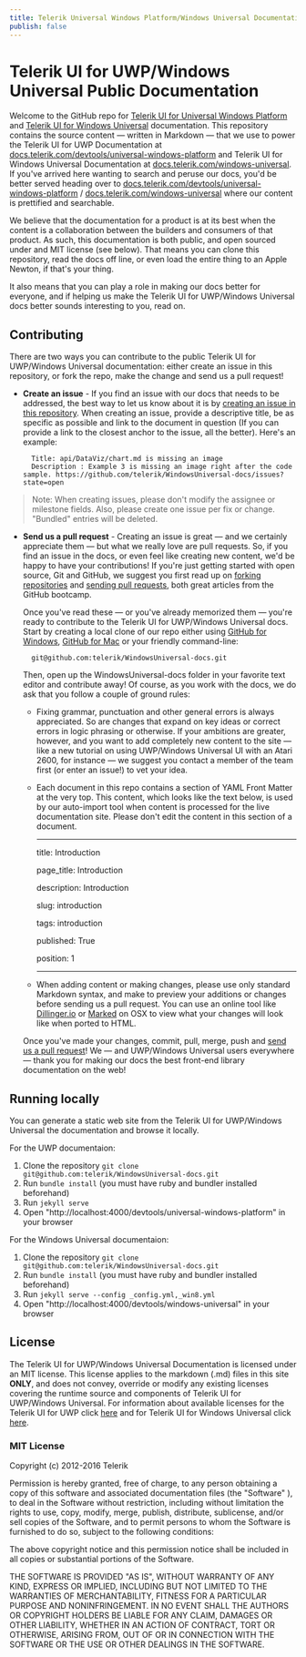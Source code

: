 ```yaml
---
title: Telerik Universal Windows Platform/Windows Universal Documentation Repo
publish: false
---
```



# Telerik UI for UWP/Windows Universal Public Documentation

Welcome to the GitHub repo for [Telerik UI for Universal Windows Platform](http://www.telerik.com/universal-windows-platform-ui) and [Telerik UI for Windows Universal](http://www.telerik.com/windows-universal-ui) documentation. This repository contains the source content — written in Markdown — that we use to power the Telerik UI for UWP Documentation at [docs.telerik.com/devtools/universal-windows-platform](http://docs.telerik.com/devtools/universal-windows-platform) and Telerik UI for Windows Universal Documentation at [docs.telerik.com/windows-universal](http://docs.telerik.com/windows-universal). If you've arrived here wanting to search and peruse our docs, you'd be better served heading over to [docs.telerik.com/devtools/universal-windows-platform](http://docs.telerik.com/devtools/universal-windows-platform) / [docs.telerik.com/windows-universal](http://docs.telerik.com/windows-universal) where our content is prettified and searchable.

We believe that the documentation for a product is at its best when the content is a collaboration between the builders and consumers of that product. As such, this documentation is both public, and open sourced under and MIT license (see below). That means you can clone this repository, read the docs off line, or even load the entire thing to an Apple Newton, if that's your thing.

It also means that you can play a role in making our docs better for everyone, and if helping us make the Telerik UI for UWP/Windows Universal docs better sounds interesting to you, read on.

## Contributing

There are two ways you can contribute to the public Telerik UI for UWP/Windows Universal documentation: either create an issue in this repository, or fork the repo, make the change and send us a pull request!

* **Create an issue** - If you find an issue with our docs that needs to be addressed, the best way to let us know about it is by [creating an issue in this repository](https://github.com/telerik/WindowsUniversal-docs/issues?state=open). When creating an issue, provide a descriptive title, be as specific as possible and link to the document in question (If you can provide a link to the closest anchor to the issue, all the better). Here's an example:

        Title: api/DataViz/chart.md is missing an image
        Description : Example 3 is missing an image right after the code sample. https://github.com/telerik/WindowsUniversal-docs/issues?state=open

> Note: When creating issues, please don't modify the assignee or milestone fields. Also, please create one issue per fix or change. "Bundled" entries will be deleted.

* **Send us a pull request** - Creating an issue is great — and we certainly appreciate them — but what we really love are pull requests. So, if you find an issue in the docs, or even feel like creating new content, we'd be happy to have your contributions! If you're just getting started with open source, Git and GitHub, we suggest you first read up on [forking repositories](https://help.github.com/articles/fork-a-repo) and [sending pull requests](https://help.github.com/articles/using-pull-requests), both great articles from the GitHub bootcamp.

    Once you've read these — or you've already memorized them — you're ready to contribute to the Telerik UI for UWP/Windows Universal docs. Start by creating a local clone of our repo either using [GitHub for Windows](http://windows.github.com/), [GitHub for Mac](http://mac.github.com/) or your friendly command-line:

        git@github.com:telerik/WindowsUniversal-docs.git

    Then, open up the WindowsUniversal-docs folder in your favorite text editor and contribute away! Of course, as you work with the docs, we do ask that you follow a couple of ground rules:

    - Fixing grammar, punctuation and other general errors is always appreciated. So are changes that expand on key ideas or correct errors in logic phrasing or otherwise. If your ambitions are greater, however, and you want to add completely new content to the site — like a new tutorial on using UWP/Windows Universal UI with an Atari 2600, for instance — we suggest you contact a member of the team first (or enter an issue!) to vet your idea.
    - Each document in this repo contains a section of YAML Front Matter at the very top. This content, which looks like the text below, is used by our auto-import tool when content is processed for the live documentation site. Please don't edit the content in this section of a document.

         ---

        title: Introduction

        page_title: Introduction 

        description: Introduction

        slug: introduction

        tags: introduction

        published: True

        position: 1

         ---
         

    - When adding content or making changes, please use only standard Markdown syntax, and make to preview your additions or changes before sending us a pull request. You can use an online tool like [Dillinger.io](http://dillinger.io/) or [Marked](http://markedapp.com/) on OSX to view what your changes will look like when ported to HTML.

    Once you've made your changes, commit, pull, merge, push and [send us a pull request](https://help.github.com/articles/using-pull-requests)! We — and UWP/Windows Universal users everywhere — thank you for making our docs the best front-end library documentation on the web!

## Running locally

You can generate a static web site from the Telerik UI for UWP/Windows Universal the documentation and browse it locally.

For the UWP documentaion:

 1. Clone the repository `git clone git@github.com:telerik/WindowsUniversal-docs.git`
 2. Run `bundle install` (you must have ruby and bundler installed beforehand)
 3. Run `jekyll serve`
 4. Open "http://localhost:4000/devtools/universal-windows-platform" in your browser
        
For the Windows Universal documentaion:

 1. Clone the repository `git clone git@github.com:telerik/WindowsUniversal-docs.git`
 2. Run `bundle install` (you must have ruby and bundler installed beforehand)
 3. Run `jekyll serve --config _config.yml,_win8.yml`
 4. Open "http://localhost:4000/devtools/windows-universal" in your browser

## License

The Telerik UI for UWP/Windows Universal Documentation is licensed under an MIT license. This license applies to the markdown (.md) files in this site **ONLY**, and does not convey, override or modify any existing licenses covering the runtime source and components of Telerik UI for UWP/Windows Universal. For information about available licenses for the Telerik UI for UWP click [here](http://www.telerik.com/purchase/license-agreement/ui-for-universal-windows-platform-dlw-s) and for Telerik UI for Windows Universal click [here](http://www.telerik.com/purchase/license-agreement/ui-for-windows-universal).

### MIT License

Copyright (c) 2012-2016 Telerik

Permission is hereby granted, free of charge, to any person obtaining a copy of this software and associated documentation files (the "Software" ), to deal in the Software without restriction, including without limitation the rights to use, copy, modify, merge, publish, distribute, sublicense, and/or sell copies of the Software, and to permit persons to whom the Software is furnished to do so, subject to the following conditions:

The above copyright notice and this permission notice shall be included in all copies or substantial portions of the Software.

THE SOFTWARE IS PROVIDED "AS IS", WITHOUT WARRANTY OF ANY KIND, EXPRESS OR IMPLIED, INCLUDING BUT NOT LIMITED TO THE WARRANTIES OF MERCHANTABILITY, FITNESS FOR A PARTICULAR PURPOSE AND NONINFRINGEMENT. IN NO EVENT SHALL THE AUTHORS OR COPYRIGHT HOLDERS BE LIABLE FOR ANY CLAIM, DAMAGES OR OTHER LIABILITY, WHETHER IN AN ACTION OF CONTRACT, TORT OR OTHERWISE, ARISING FROM, OUT OF OR IN CONNECTION WITH THE SOFTWARE OR THE USE OR OTHER DEALINGS IN THE SOFTWARE.


